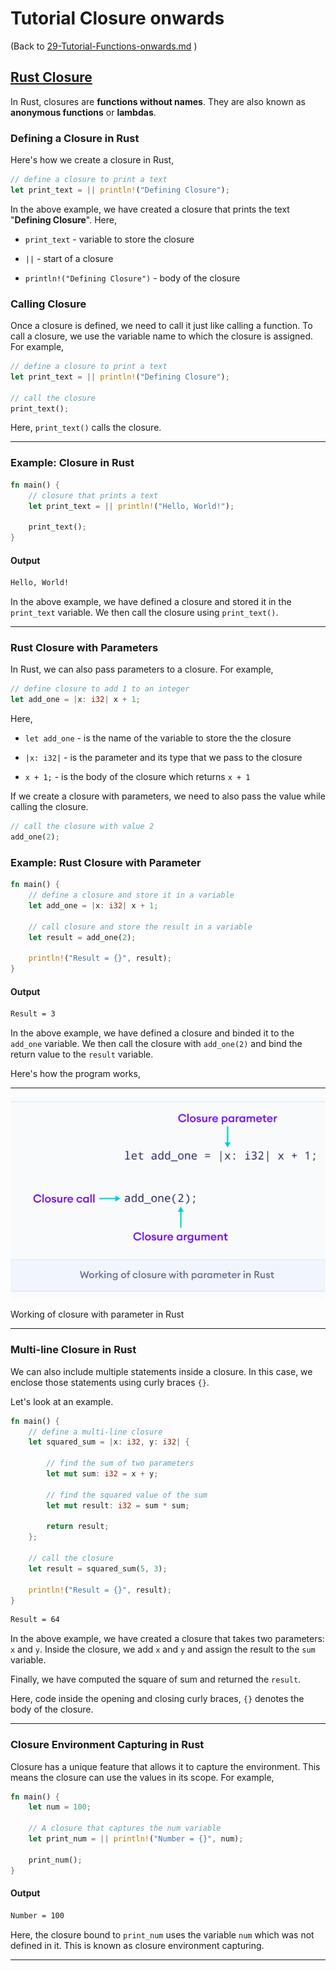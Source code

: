 # Tutorial Closure onwards

(Back to [29-Tutorial-Functions-onwards.md](/documentation/29-Tutorial-Functions-onwards.md) )

## [Rust Closure](https://www.programiz.com/rust/closure)

In Rust, closures are **functions without names**. They are also known as **anonymous functions** or **lambdas**.


### Defining a Closure in Rust

Here's how we create a closure in Rust,

```rust
// define a closure to print a text
let print_text = || println!("Defining Closure");
```

In the above example, we have created a closure that prints the text "**Defining Closure**". Here,

- `print_text` - variable to store the closure

- `||` - start of a closure

- `println!("Defining Closure")` - body of the closure

### Calling Closure

Once a closure is defined, we need to call it just like calling a function. To call a closure, we use the variable name to which the closure is assigned. For example,

```rust
// define a closure to print a text
let print_text = || println!("Defining Closure");

// call the closure
print_text();
```

Here, `print_text()` calls the closure.

____

### Example: Closure in Rust

```rust
fn main() {
    // closure that prints a text
    let print_text = || println!("Hello, World!");
    
    print_text(); 
}
```

#### Output

```bash
Hello, World!
```

In the above example, we have defined a closure and stored it in the `print_text` variable. We then call the closure using `print_text()`.

____

### Rust Closure with Parameters

In Rust, we can also pass parameters to a closure. For example,

```rust
// define closure to add 1 to an integer
let add_one = |x: i32| x + 1;
```

Here,

- `let add_one` - is the name of the variable to store the the closure

- `|x: i32|` - is the parameter and its type that we pass to the closure

- `x + 1;` - is the body of the closure which returns `x + 1`

If we create a closure with parameters, we need to also pass the value while calling the closure.

```rust
// call the closure with value 2
add_one(2);
```

### Example: Rust Closure with Parameter

```rust
fn main() {
    // define a closure and store it in a variable
    let add_one = |x: i32| x + 1;
    
    // call closure and store the result in a variable
    let result = add_one(2);
    
    println!("Result = {}", result);
}
```

#### Output

```bash
Result = 3
```

In the above example, we have defined a closure and binded it to the `add_one` variable. We then call the closure with `add_one(2)` and bind the return value to the `result` variable.

Here's how the program works,

____

![closureWithParameter.png](/static/images/closureWithParameter.png)

Working of closure with parameter in Rust

____

### Multi-line Closure in Rust

We can also include multiple statements inside a closure. In this case, we enclose those statements using curly braces `{}`.

Let's look at an example.

```rust
fn main() {
    // define a multi-line closure
    let squared_sum = |x: i32, y: i32| {
    
        // find the sum of two parameters
        let mut sum: i32 = x + y;
        
        // find the squared value of the sum
        let mut result: i32 = sum * sum;
        
        return result;
    };
    
    // call the closure
    let result = squared_sum(5, 3);
    
    println!("Result = {}", result);
}
```

```bash
Result = 64
```

In the above example, we have created a closure that takes two parameters: `x` and `y`. Inside the closure, we add `x` and `y` and assign the result to the `sum` variable.

Finally, we have computed the square of sum and returned the `result`.

Here, code inside the opening and closing curly braces, `{}` denotes the body of the closure.

____

### Closure Environment Capturing in Rust

Closure has a unique feature that allows it to capture the environment. This means the closure can use the values in its scope. For example,

```rust
fn main() {
    let num = 100;
    
    // A closure that captures the num variable
    let print_num = || println!("Number = {}", num);
    
    print_num(); 
}
```

#### Output

```bash
Number = 100
```

Here, the closure bound to `print_num` uses the variable `num` which was not defined in it. This is known as closure environment capturing.

____
